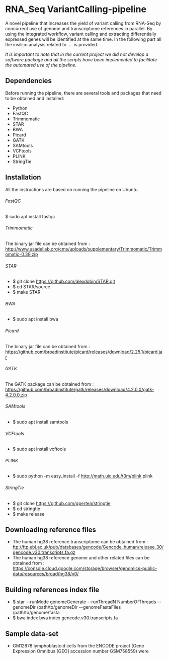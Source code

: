 # RNA_Seq VariantCalling-pipeline
A novel pipeline that increases the yield of variant calling from RNA-Seq by concurrent use of genome and transcriptome references in parallel. By using the integrated workflow, variant calling and extracting differentially expressed genes will be identified at the same time.
In the following part all the insilico analysis related to .... is provided.

_It is important to note that in the current project we did not develop a software package and all the scripts have been implemented to facilitate the automated use of the pipeline._

## Dependencies
Before running the pipeline, there are several tools and packages that need to be obtained and installed:

- Python
- FastQC
- Trimmomatic
- STAR
- BWA
- Picard
- GATK
- SAMtools
- VCFtools
- PLINK
- StringTie



## Installation
All the instructions are based on running the pipeline on Ubuntu.

###### FastQC
$ sudo apt install fastqc
###### Trimmomatic
The binary jar file can be obtained from : http://www.usadellab.org/cms/uploads/supplementary/Trimmomatic/Trimmomatic-0.39.zip
###### STAR
- $ git clone https://github.com/alexdobin/STAR.git
- $ cd STAR/source
- $ make STAR
###### BWA
- $ sudo apt install bwa
###### Picard
The binary jar file can be obtained from : https://github.com/broadinstitute/picard/releases/download/2.25.1/picard.jar
###### GATK
The GATK package can be obtained from :  https://github.com/broadinstitute/gatk/releases/download/4.2.0.0/gatk-4.2.0.0.zip
###### SAMtools
- $ sudo apt install samtools
###### VCFtools
- $ sudo apt install vcftools
###### PLINK
- $ sudo python -m easy_install -f http://math.uic.edu/t3m/plink plink
###### StringTie
- $ git clone https://github.com/gpertea/stringtie
- $ cd stringtie
- $ make release

## Downloading reference files
- The human hg38 reference transcriptome can be obtained from : ftp://ftp.ebi.ac.uk/pub/databases/gencode/Gencode_human/release_30/gencode.v30.transcripts.fa.gz
- The human hg38 reference genome and other related files can be obtained from : https://console.cloud.google.com/storage/browser/genomics-public-data/resources/broad/hg38/v0/

## Building references index file
- $ star --runMode genomeGenerate --runThreadN NumberOfThreads --genomeDir /path/to/genomeDir --genomeFastaFiles /path/to/genome/fasta
- $ bwa index bwa index gencode.v30.transcripts.fa
## Sample data-set
- GM12878 lymphoblastoid cells from the ENCODE project (Gene Expression Omnibus [GEO] accession number GSM758559) were 
